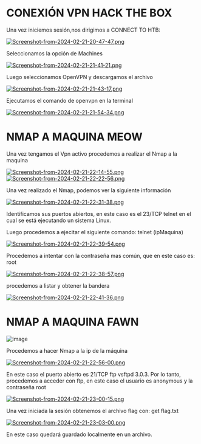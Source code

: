 # CONEXIÓN VPN HACK THE BOX

Una vez iniciemos sesión,nos dirigimos a CONNECT TO HTB:

[![Screenshot-from-2024-02-21-20-47-47.png](https://i.postimg.cc/fy0RJTCG/Screenshot-from-2024-02-21-20-47-47.png)](https://postimg.cc/vxbsKyph)

Seleccionamos la opción de Machines

[![Screenshot-from-2024-02-21-21-41-21.png](https://i.postimg.cc/mDbGv3tp/Screenshot-from-2024-02-21-21-41-21.png)](https://postimg.cc/3yb6pvj2)

Luego seleccionamos OpenVPN y descargamos el archivo

[![Screenshot-from-2024-02-21-21-43-17.png](https://i.postimg.cc/rs0Z3zCY/Screenshot-from-2024-02-21-21-43-17.png)](https://postimg.cc/n9x1QFWv)

Ejecutamos el comando de openvpn en la terminal

[![Screenshot-from-2024-02-21-21-54-34.png](https://i.postimg.cc/sD9fN262/Screenshot-from-2024-02-21-21-54-34.png)](https://postimg.cc/bsrjGqjX)

# NMAP A MAQUINA MEOW

Una vez tengamos el Vpn activo procedemos a realizar el Nmap a la maquina

[![Screenshot-from-2024-02-21-22-14-55.png](https://i.postimg.cc/Jz0nHLx4/Screenshot-from-2024-02-21-22-14-55.png)](https://postimg.cc/PCGh000B)
[![Screenshot-from-2024-02-21-22-22-56.png](https://i.postimg.cc/SsNtkgq5/Screenshot-from-2024-02-21-22-22-56.png)](https://postimg.cc/qtSGGXNX)

Una vez realizado el Nmap, podemos ver la siguiente información

[![Screenshot-from-2024-02-21-22-31-38.png](https://i.postimg.cc/kMNzKRYf/Screenshot-from-2024-02-21-22-31-38.png)](https://postimg.cc/DmZxK0TX)

Identificamos sus puertos abiertos, en este caso es el 23/TCP telnet en el cual se está ejecutando un sistema Linux.

Luego procedemos a ejecitar el siguiente comando: telnet (ipMaquina)

[![Screenshot-from-2024-02-21-22-39-54.png](https://i.postimg.cc/t4LG2Q35/Screenshot-from-2024-02-21-22-39-54.png)](https://postimg.cc/gxq727BX)

Procedemos a intentar con la contraseña mas común, que en este caso es: root

[![Screenshot-from-2024-02-21-22-38-57.png](https://i.postimg.cc/q734TMJS/Screenshot-from-2024-02-21-22-38-57.png)](https://postimg.cc/8FNqdGrm)

procedemos a listar y obtener la bandera

[![Screenshot-from-2024-02-21-22-41-36.png](https://i.postimg.cc/hvh2khg7/Screenshot-from-2024-02-21-22-41-36.png)](https://postimg.cc/PvsbZXCt)

# NMAP A MAQUINA FAWN

![image](https://github.com/ElSantiagoBernal/EAM-HACK_THE_BOX/assets/100774275/758cdf3f-8ceb-4f81-a7ff-6b08408a9f08)

Procedemos a hacer Nmap a la ip de la máquina

[![Screenshot-from-2024-02-21-22-56-00.png](https://i.postimg.cc/430CmCdt/Screenshot-from-2024-02-21-22-56-00.png)](https://postimg.cc/4Kp2SSpN)

En este caso el puerto abierto es 21/TCP ftp vsftpd 3.0.3. Por lo tanto, procedemos a acceder con ftp, en este caso el usuario es anonymous y la contraseña root

[![Screenshot-from-2024-02-21-23-00-15.png](https://i.postimg.cc/ZnTLmnSL/Screenshot-from-2024-02-21-23-00-15.png)](https://postimg.cc/N9zX7gLy)

Una vez iniciada la sesión obtenemos el archivo flag con: get flag.txt

[![Screenshot-from-2024-02-21-23-03-00.png](https://i.postimg.cc/nhQB6BmJ/Screenshot-from-2024-02-21-23-03-00.png)](https://postimg.cc/RW4Wt3Gs)

En este caso quedará guardado localmente en un archivo.




